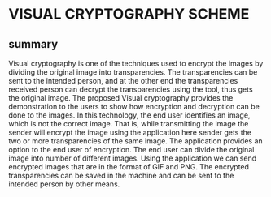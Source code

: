 <html>
<head>
<title><h1>visual cryptography scheme</h1></title>
</head>
<body>
<h1>VISUAL CRYPTOGRAPHY SCHEME</h1>

<article>
<h2>summary</h2>
<p>
Visual cryptography is one of the techniques used to encrypt the
images by dividing the original image into transparencies. The
transparencies can be sent to the intended person, and at the
other end the transparencies received person can decrypt the
transparencies using the tool, thus gets the original image. The
proposed Visual cryptography provides the demonstration to the
users to show how encryption and decryption can be done to the
images. In this technology, the end user identifies an image,
which is not the correct image. That is, while transmitting the
image the sender will encrypt the image using the application
here sender gets the two or more transparencies of the same
image. The application provides an option to the end user of
encryption. The end user can divide the original image into
number of different images. Using the application we can send
encrypted images that are in the format of GIF and PNG. The
encrypted transparencies can be saved in the machine and can be
sent to the intended person by other means.
</p>
</article>

</body>
</html>
